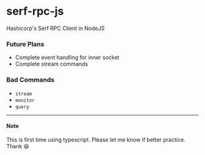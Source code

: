 # serf-rpc-js

Hashicorp's Serf RPC Client in NodeJS

### Future Plans

- Complete event handling for inner socket
- Complete stream commands

### Bad Commands

- `stream`
- `monitor`
- `query`

---

#### Note

This is first time using typescript. Please let me know if better practice. Thank :laughing:

